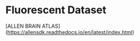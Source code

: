 # Fluorescent Dataset

  [ALLEN BRAIN ATLAS] (https://allensdk.readthedocs.io/en/latest/index.html)

